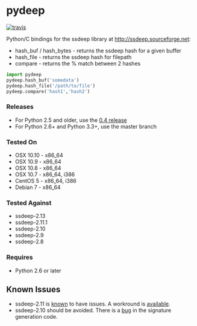 # pydeep

[![travis](https://img.shields.io/travis/kbandla/pydeep.svg)](https://travis-ci.org/kbandla/pydeep)

Python/C bindings for the ssdeep library at http://ssdeep.sourceforge.net:
* hash_buf / hash_bytes - returns the ssdeep hash for a given buffer
* hash_file - returns the ssdeep hash for filepath
* compare - returns the % match between 2 hashes


```python
import pydeep
pydeep.hash_buf('somedata')
pydeep.hash_file('/path/to/file')
pydeep.compare('hash1','hash2')
```

### Releases
* For Python 2.5 and older, use the [0.4 release](https://github.com/kbandla/pydeep/releases/tag/0.4)
* For Python 2.6+ and Python 3.3+, use the master branch

### Tested On
* OSX 10.10 - x86_64
* OSX 10.9 - x86_64
* OSX 10.8 - x86_64
* OSX 10.7 - x86_64, i386
* CentOS 5 - x86_64, i386
* Debian 7 - x86_64

### Tested Against
* ssdeep-2.13
* ssdeep-2.11.1
* ssdeep-2.10
* ssdeep-2.9
* ssdeep-2.8

### Requires
* Python 2.6 or later

## Known Issues
* ssdeep-2.11 is [known](https://github.com/kbandla/pydeep/issues/7) to have issues. A workround is [available](https://github.com/kbandla/pydeep/issues/7#issuecomment-57005597).
* ssdeep-2.10 should be avoided. There is a [bug](https://jessekornblum.livejournal.com/295883.html) in the signature generation code.
